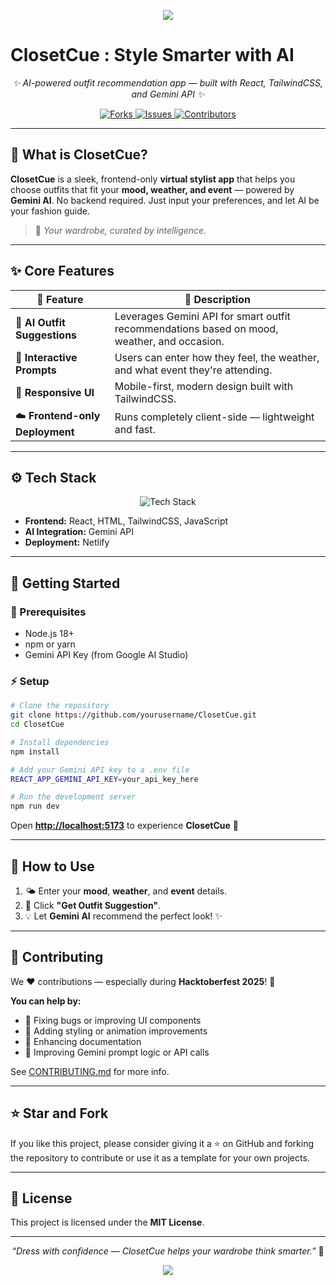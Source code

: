 <p align="center">
  <img src="https://capsule-render.vercel.app/api?type=speech&height=300&color=f8e1e6&text=👗ClosetCue&reversal=false&fontColor=366baa&fontAlignY=43"/>
</p>

# ClosetCue : Style Smarter with AI

<p align="center">
  <em>✨ AI-powered outfit recommendation app — built with React, TailwindCSS, and Gemini API ✨</em>
</p>

<p align="center">
  <a href="https://github.com/Ipshita29/ClosetCue/network/members">
    <img src="https://img.shields.io/github/forks/Ipshita29/ClosetCue?style=for-the-badge&logo=github&color=00b0ff" alt="Forks">
  </a>
  <a href="https://github.com/Ipshita29/ClosetCue/issues">
    <img src="https://img.shields.io/github/issues/Ipshita29/ClosetCue?style=for-the-badge&logo=github&color=ff7043" alt="Issues">
  </a>
  <a href="https://github.com/Ipshita29/ClosetCue/graphs/contributors">
    <img src="https://img.shields.io/github/contributors/Ipshita29/ClosetCue?style=for-the-badge&logo=github&color=9c27b0" alt="Contributors">
  </a>
</p>

---

## 🧠 What is ClosetCue?

**ClosetCue** is a sleek, frontend-only **virtual stylist app** that helps you choose outfits that fit your **mood, weather, and event** — powered by **Gemini AI**.
No backend required. Just input your preferences, and let AI be your fashion guide.

> 👗 _Your wardrobe, curated by intelligence._

---

## ✨ Core Features

| 🌟 Feature                      | 💬 Description                                                                              |
| ------------------------------- | ------------------------------------------------------------------------------------------- |
| 🤖 **AI Outfit Suggestions**    | Leverages Gemini API for smart outfit recommendations based on mood, weather, and occasion. |
| 💬 **Interactive Prompts**      | Users can enter how they feel, the weather, and what event they're attending.               |
| 📱 **Responsive UI**            | Mobile-first, modern design built with TailwindCSS.                                         |
| ☁️ **Frontend-only Deployment** | Runs completely client-side — lightweight and fast.                                         |

---

## ⚙️ Tech Stack

<p align="center">
  <img src="https://skillicons.dev/icons?i=react,html,css,tailwind,js,netlify" alt="Tech Stack" />
</p>

- **Frontend:** React, HTML, TailwindCSS, JavaScript
- **AI Integration:** Gemini API
- **Deployment:** Netlify

---

## 🚀 Getting Started

### 🧩 Prerequisites

- Node.js 18+
- npm or yarn
- Gemini API Key (from Google AI Studio)

### ⚡ Setup

```bash
# Clone the repository
git clone https://github.com/yourusername/ClosetCue.git
cd ClosetCue

# Install dependencies
npm install

# Add your Gemini API key to a .env file
REACT_APP_GEMINI_API_KEY=your_api_key_here

# Run the development server
npm run dev
```

Open [**http://localhost:5173**](http://localhost:5173) to experience **ClosetCue** 👗

---

## 🧠 How to Use

1. 🌤️ Enter your **mood**, **weather**, and **event** details.
2. 🧠 Click **"Get Outfit Suggestion"**.
3. 💡 Let **Gemini AI** recommend the perfect look! ✨

---

## 🧑 Contributing

We ❤️ contributions — especially during **Hacktoberfest 2025**! 🎉

**You can help by:**

- 🐞 Fixing bugs or improving UI components
- 💅 Adding styling or animation improvements
- 📖 Enhancing documentation
- 🧠 Improving Gemini prompt logic or API calls

See [CONTRIBUTING.md](CONTRIBUTING.md) for more info.

---

## ⭐ Star and Fork

If you like this project, please consider giving it a ⭐ on GitHub and forking the repository to contribute or use it as a template for your own projects.

---

## 📜 License

This project is licensed under the **MIT License**.

---

<p align="center">
  <em>“Dress with confidence — ClosetCue helps your wardrobe think smarter.”</em> 👗
</p>

<p align="center">
  <img src="https://capsule-render.vercel.app/api?type=waving&height=100&color=f8e1e6&reversal=false&fontColor=366baa&fontAlignY=43&section=footer"/>
</p>
